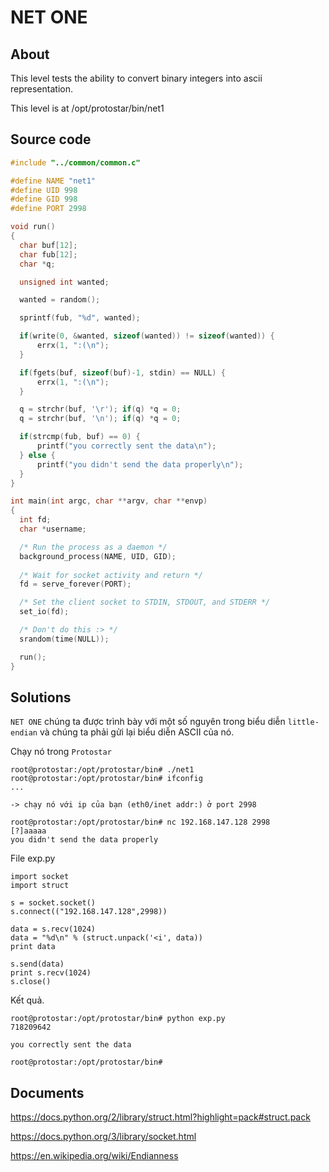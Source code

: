 # NET ONE

## About

This level tests the ability to convert binary integers into ascii representation.

This level is at /opt/protostar/bin/net1

## Source code

```C
#include "../common/common.c"

#define NAME "net1"
#define UID 998
#define GID 998
#define PORT 2998

void run()
{
  char buf[12];
  char fub[12];
  char *q;

  unsigned int wanted;

  wanted = random();

  sprintf(fub, "%d", wanted);

  if(write(0, &wanted, sizeof(wanted)) != sizeof(wanted)) {
      errx(1, ":(\n");
  }

  if(fgets(buf, sizeof(buf)-1, stdin) == NULL) {
      errx(1, ":(\n");
  }

  q = strchr(buf, '\r'); if(q) *q = 0;
  q = strchr(buf, '\n'); if(q) *q = 0;

  if(strcmp(fub, buf) == 0) {
      printf("you correctly sent the data\n");
  } else {
      printf("you didn't send the data properly\n");
  }
}

int main(int argc, char **argv, char **envp)
{
  int fd;
  char *username;

  /* Run the process as a daemon */
  background_process(NAME, UID, GID); 
  
  /* Wait for socket activity and return */
  fd = serve_forever(PORT);

  /* Set the client socket to STDIN, STDOUT, and STDERR */
  set_io(fd);

  /* Don't do this :> */
  srandom(time(NULL));

  run();
}
```

## Solutions

`NET ONE` chúng ta được trình bày với một số nguyên trong biểu diễn `little-endian` và chúng ta phải gửi lại biểu diễn ASCII của nó.

Chạy nó trong `Protostar`

```
root@protostar:/opt/protostar/bin# ./net1
root@protostar:/opt/protostar/bin# ifconfig
...

-> chạy nó với ip của bạn (eth0/inet addr:) ở port 2998

root@protostar:/opt/protostar/bin# nc 192.168.147.128 2998
[?]aaaaa
you didn't send the data properly
```

File exp.py

```
import socket
import struct

s = socket.socket()
s.connect(("192.168.147.128",2998))

data = s.recv(1024)
data = "%d\n" % (struct.unpack('<i', data))
print data

s.send(data)
print s.recv(1024)
s.close()
```

Kết quả.

```
root@protostar:/opt/protostar/bin# python exp.py
718209642

you correctly sent the data

root@protostar:/opt/protostar/bin#
```

## Documents

<https://docs.python.org/2/library/struct.html?highlight=pack#struct.pack>

<https://docs.python.org/3/library/socket.html>

<https://en.wikipedia.org/wiki/Endianness>



